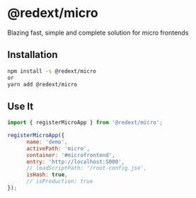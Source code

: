 # @redext/micro

Blazing fast, simple and complete solution for micro frontends

##  Installation

```bash
npm install -s @redext/micro
or
yarn add @redext/micro
```

## Use It

```js
import { registerMicroApp } from '@redext/micro';

registerMicroApp({
      name: 'demo',
      activePath: 'micro',
      container: '#microfrontend',
      entry: 'http://localhost:5000',
      // loadScriptPath: '/root-config.jsx',
      isHash: true,
      // isProduction: true
});
```
